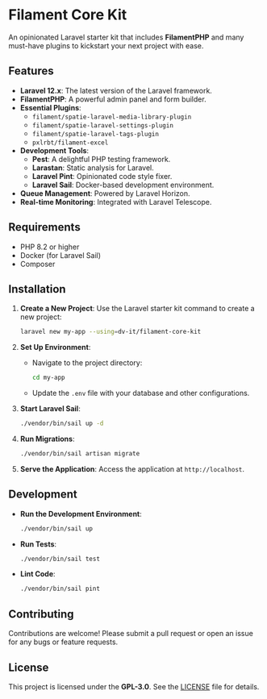 # Filament Core Kit

An opinionated Laravel starter kit that includes **FilamentPHP** and many must-have plugins to kickstart your next project with ease.

## Features

- **Laravel 12.x**: The latest version of the Laravel framework.
- **FilamentPHP**: A powerful admin panel and form builder.
- **Essential Plugins**:
  - `filament/spatie-laravel-media-library-plugin`
  - `filament/spatie-laravel-settings-plugin`
  - `filament/spatie-laravel-tags-plugin`
  - `pxlrbt/filament-excel`
- **Development Tools**:
  - **Pest**: A delightful PHP testing framework.
  - **Larastan**: Static analysis for Laravel.
  - **Laravel Pint**: Opinionated code style fixer.
  - **Laravel Sail**: Docker-based development environment.
- **Queue Management**: Powered by Laravel Horizon.
- **Real-time Monitoring**: Integrated with Laravel Telescope.

## Requirements

- PHP 8.2 or higher
- Docker (for Laravel Sail)
- Composer

## Installation

1. **Create a New Project**:
   Use the Laravel starter kit command to create a new project:
   ```bash
   laravel new my-app --using=dv-it/filament-core-kit
   ```

2. **Set Up Environment**:
    - Navigate to the project directory:
      ```bash
      cd my-app
      ```
    - Update the `.env` file with your database and other configurations.

3. **Start Laravel Sail**:
   ```bash
   ./vendor/bin/sail up -d
   ```

4. **Run Migrations**:
   ```bash
   ./vendor/bin/sail artisan migrate
   ```

5. **Serve the Application**:
   Access the application at `http://localhost`.

## Development

- **Run the Development Environment**:
  ```bash
  ./vendor/bin/sail up
  ```
- **Run Tests**:
  ```bash
  ./vendor/bin/sail test
  ```
- **Lint Code**:
  ```bash
  ./vendor/bin/sail pint
  ```

## Contributing

Contributions are welcome! Please submit a pull request or open an issue for any bugs or feature requests.

## License

This project is licensed under the **GPL-3.0**. See the [LICENSE](LICENSE) file for details.
```
